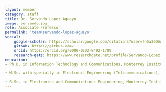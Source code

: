 ```yaml
---
layout: member
category: staff
title: Dr. Servando Lopez-Aguayo
image: servando.jpg
role: Associate Professor
permalink: 'team/servando-lopez-aguayo'
social:
    google-scholar: https://scholar.google.com/citations?user=fn5a36QAAAAJ&hl=es
    github: https://github.com/
    orcid: https://orcid.org/0000-0002-8492-1709
    research-gate: https://www.researchgate.net/profile/Servando-Lopez-Aguayo
education:
- Ph.D. in Information Technology and Communications, Monterrey Institute of Technology.

- M.Sc. with specialty in Electronic Engineering (Telecommunications), Monterrey Institute of Technology.

- B.Sc. in Electronics and Communications Engineering, Monterrey Institute of Technology.
---
```


